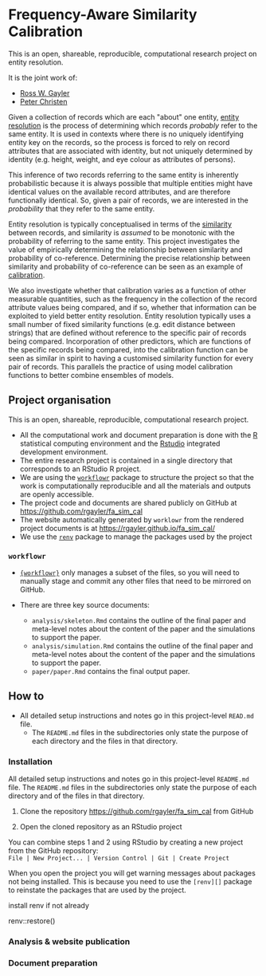 # Frequency-Aware Similarity Calibration

This is an open, shareable, reproducible, computational research project on entity resolution.

It is the joint work of:

* [Ross W. Gayler](https://www.rossgayler.com/)
* [Peter Christen](https://users.cecs.anu.edu.au/~Peter.Christen/)

Given a collection of records which are each "about" one entity,
[entity resolution][] is the process of determining which records *probably* refer to the same entity.
It is used in contexts where there is no uniquely identifying entity key on the records,
so the process is forced to rely on record attributes that are associated with identity, 
but not uniquely determined by identity
(e.g. height, weight, and eye colour as attributes of persons).

This inference of two records referring to the same entity is inherently probabilistic 
because it is always possible that multiple entities
might have identical values on the available record attributes,
and are therefore functionally identical.
So, given a pair of records, 
we are interested in the *probability* that they refer to the same entity.

Entity resolution is typically conceptualised in terms of the [similarity][] between records,
and similarity is *assumed* to be monotonic with the probability of referring to the same entity.
This project investigates the value of empirically determining 
the relationship between similarity and probability of co-reference.
Determining the precise relationship between similarity and probability of co-reference
can be seen as an example of [calibration][].

We also investigate whether that calibration varies as a function of other measurable quantities,
such as the frequency in the collection of the record attribute values being compared,
and if so, whether that information can be exploited to yield better entity resolution.
Entity resolution typically uses a small number of fixed similarity functions (e.g. edit distance between strings)
that are defined without reference to the specific pair of records being compared.
Incorporation of other predictors, which are functions of the specific records being compared,
into the calibration function
can be seen as similar in spirit to having a customised similarity function for every pair of records.
This parallels the practice of using model calibration functions to better combine ensembles of models.

## Project organisation

This is an open, shareable, reproducible, computational research project. 

* All the computational work and document preparation
  is done with the [R][] statistical computing environment
  and the [Rstudio][] integrated development environment.
* The entire research project is contained in a single directory
  that corresponds to an RStudio R project.
* We are using the [`workflowr`][] package 
  to structure the project so that the work is computationally reproducible
  and all the materials and outputs are openly accessible.
* The project code and documents are shared publicly on GitHub at https://github.com/rgayler/fa_sim_cal
* The website automatically generated by `worklowr` from the rendered project documents 
  is at https://rgayler.github.io/fa_sim_cal/
* We use the [`renv`][] package to manage the packages used by the project
  
### `workflowr` 

* [`{workflowr}`](https://github.com/jdblischak/workflowr) only manages a subset of the files,
so you will need to manually stage and commit any other files
that need to be mirrored on GitHub.

* There are three key source documents:
  * `analysis/skeleton.Rmd` contains the outline of the final paper
  and meta-level notes about the content of the paper and the simulations to support the paper.
  * `analysis/simulation.Rmd` contains the outline of the final paper
  and meta-level notes about the content of the paper and the simulations to support the paper.
  * `paper/paper.Rmd` contains the final output paper.

## How to

* All detailed setup instructions and notes go in this project-level `READ.md` file.
  * The `README.md` files in the subdirectories only state the purpose of each directory
and the files in that directory.


### Installation



All detailed setup instructions and notes go in this project-level `README.md` file.
The `README.md` files in the subdirectories only state the purpose of each directory
and of the files in that directory.

1. Clone the repository https://github.com/rgayler/fa_sim_cal from GitHub

2. Open the cloned repository as an RStudio project

You can combine steps 1 and 2 using RStudio
by creating a new project from the GitHub repository:  
`File | New Project... | Version Control | Git | Create Project`

When you open the project you will get warning messages 
about packages not being installed.
This is because you need to use the `[renv][]` package
to reinstate the packages that are used by the project.


install renv if not already

renv::restore()



### Analysis & website publication



### Document preparation









[entity resolution]: https://en.wikipedia.org/wiki/Record_linkage

[similarity]: https://en.wikipedia.org/wiki/Similarity_measure

[calibration]: https://en.wikipedia.org/wiki/Calibration_(statistics)

[R]: https://www.r-project.org/

[RStudio]: https://www.r-project.org/

[`workflowr`]: https://github.com/jdblischak/workflowr

[`renv`]: https://rstudio.github.io/renv/



